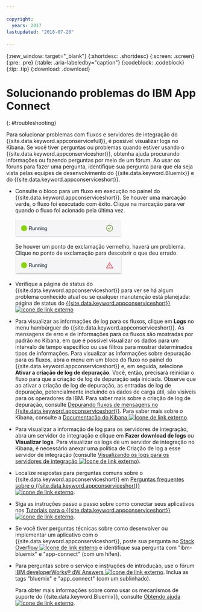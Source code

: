```yaml
---

copyright:
  years: 2017
lastupdated: "2018-07-20"

---
```


{:new_window: target="_blank"}
{:shortdesc: .shortdesc}
{:screen: .screen}
{:pre: .pre}
{:table: .aria-labeledby="caption"}
{:codeblock: .codeblock}
{:tip: .tip} 
{:download: .download}


# Solucionando problemas do IBM App Connect
{: #troubleshooting}

Para solucionar problemas com fluxos e servidores de integração do {{site.data.keyword.appconservicefull}}, é possível visualizar logs no Kibana. Se você tiver perguntas ou problemas quando estiver usando o {{site.data.keyword.appconserviceshort}}, obtenha ajuda procurando informações ou fazendo perguntas por meio de um fórum. Ao usar os fóruns para fazer uma pergunta, identifique sua pergunta para que ela seja vista pelas equipes de desenvolvimento do {{site.data.keyword.Bluemix}} e do {{site.data.keyword.appconserviceshort}}.

-   Consulte o bloco para um fluxo em execução no painel do {{site.data.keyword.appconserviceshort}}. Se houver uma marcação verde, o fluxo foi executado com êxito. Clique na marcação para ver quando o fluxo foi acionado pela última vez.

    ![Captura de tela mostrando que um fluxo foi executado com êxito](/images/SuccessfulFlow.jpg)

    Se houver um ponto de exclamação vermelho, haverá um problema. Clique no ponto de exclamação para descobrir o que deu errado. ![Captura de tela mostrando que um fluxo tem um problema](/images/ErroredFlow.jpg)

-   Verifique a página de status do {{site.data.keyword.appconserviceshort}} para ver se há algum problema conhecido atual ou se qualquer manutenção está planejada: página de status do [{{site.data.keyword.appconserviceshort}} ![Ícone de link externo](../../icons/launch-glyph.svg "Ícone de link externo")](https://developer.ibm.com/integration/docs/app-connect/app-connect-status/)
-   Para visualizar as informações de log para os fluxos, clique em **Logs** no menu hambúrguer do {{site.data.keyword.appconserviceshort}}. As mensagens de erro e de informações para os fluxos são mostradas por padrão no Kibana, em que é possível visualizar os dados para um intervalo de tempo específico ou use filtros para mostrar determinados tipos de informações. Para visualizar as informações sobre depuração para os fluxos, abra o menu em um bloco do fluxo no painel do {{site.data.keyword.appconserviceshort}} e, em seguida, selecione **Ativar a criação de log de depuração**.  Você, então, precisará reiniciar o fluxo para que a criação de log de depuração seja iniciada. Observe que ao ativar a criação de log de depuração, as entradas de log de depuração, potencialmente incluindo os dados de carga útil, são visíveis para os operadores da IBM. Para saber mais sobre a criação de log de depuração, consulte [Depurando fluxos de mensagens no {{site.data.keyword.appconserviceshort}}](https://developer.ibm.com/integration/docs/app-connect/tutorials-for-ibm-app-connect/debugging-message-flows-ibm-app-connect/). Para saber mais sobre o Kibana, consulte a [Documentação do Kibana ![Ícone de link externo](../../icons/launch-glyph.svg "Ícone de link externo")](https://www.elastic.co/guide/en/kibana/4.0/discover.html).
-   Para visualizar a informação de log para os servidores de integração, abra um servidor de integração e clique em **Fazer download de logs** ou **Visualizar logs**. Para visualizar os logs de um servidor de integração no Kibana, é necessário anexar uma política de Criação de log a esse servidor de integração (consulte [Visualizando os logs para os servidores de integração ![Ícone de link externo](../../icons/launch-glyph.svg "Ícone de link externo")](https://developer.ibm.com/integration/docs/app-connect/tutorials-for-ibm-app-connect/running-your-ibm-integration-bus-solutions-in-ibm-app-connect-enterprise-beta-plan/viewing-logs-for-your-integration-servers-in-app-connect-enterprise-beta)).
-   Localize respostas para perguntas comuns sobre o {{site.data.keyword.appconserviceshort}} em [Perguntas frequentes sobre o {{site.data.keyword.appconserviceshort}} ![Ícone de link externo](../../icons/launch-glyph.svg "Ícone de link externo")](https://developer.ibm.com/integration/docs/app-connect/faq/).
-   Siga as instruções passo a passo sobre como conectar seus aplicativos nos [Tutoriais para o {{site.data.keyword.appconserviceshort}} ![Ícone de link externo](../../icons/launch-glyph.svg "Ícone de link externo")](https://developer.ibm.com/integration/docs/app-connect/tutorials-for-ibm-app-connect/).
-   Se você tiver perguntas técnicas sobre como desenvolver ou implementar um aplicativo com o {{site.data.keyword.appconserviceshort}}, poste sua pergunta no [Stack Overflow ![Ícone de link externo](../../icons/launch-glyph.svg "Ícone de link externo")](http://stackoverflow.com/search?q=app-connect+ibm-bluemix) e identifique sua pergunta com "ibm-bluemix" e "app-connect" (com um hífen).
-   Para perguntas sobre o serviço e instruções de introdução, use o fórum [IBM developerWorks&reg; dW Answers ![Ícone de link externo](../../icons/launch-glyph.svg "Ícone de link externo")](https://developer.ibm.com/answers/topics/app_connect/?smartspace=bluemix). Inclua as tags "bluemix" e "app_connect" (com um sublinhado).

    Para obter mais informações sobre como usar os mecanismos de suporte do {{site.data.keyword.Bluemix}}, consulte [Obtendo ajuda ![Ícone de link externo](../../icons/launch-glyph.svg "Ícone de link externo")](https://console.ng.bluemix.net/docs/support/index.html#getting-help).


